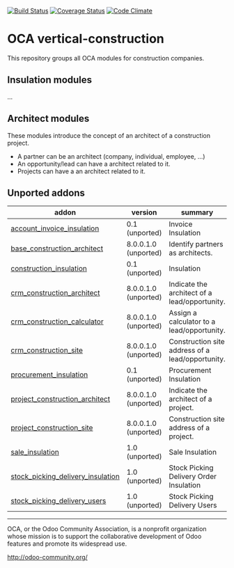 [![Build Status](https://travis-ci.org/OCA/vertical-construction.svg?branch=9.0)](https://travis-ci.org/OCA/vertical-construction)
[![Coverage Status](https://coveralls.io/repos/OCA/vertical-construction/badge.svg?branch=9.0)](https://coveralls.io/r/OCA/vertical-construction?branch=9.0)
[![Code Climate](https://codeclimate.com/github/OCA/vertical-construction/badges/gpa.svg)](https://codeclimate.com/github/OCA/vertical-construction)
# OCA vertical-construction
This repository groups all OCA modules for construction companies.

## Insulation modules
...


## Architect modules
These modules introduce the concept of an architect of a construction project.
- A partner can be an architect (company, individual, employee, ...)
- An opportunity/lead can have a architect related to it.
- Projects can have a an architect related to it.

[//]: # (addons)
Unported addons
---------------
addon | version | summary
--- | --- | ---
[account_invoice_insulation](account_invoice_insulation/) | 0.1 (unported) | Invoice Insulation
[base_construction_architect](base_construction_architect/) | 8.0.0.1.0 (unported) | Identify partners as architects.
[construction_insulation](construction_insulation/) | 0.1 (unported) | Insulation
[crm_construction_architect](crm_construction_architect/) | 8.0.0.1.0 (unported) | Indicate the architect of a lead/opportunity.
[crm_construction_calculator](crm_construction_calculator/) | 8.0.0.1.0 (unported) | Assign a calculator to a lead/opportunity.
[crm_construction_site](crm_construction_site/) | 8.0.0.1.0 (unported) | Construction site address of a lead/opportunity.
[procurement_insulation](procurement_insulation/) | 0.1 (unported) | Procurement Insulation
[project_construction_architect](project_construction_architect/) | 8.0.0.1.0 (unported) | Indicate the architect of a project.
[project_construction_site](project_construction_site/) | 8.0.0.1.0 (unported) | Construction site address of a project.
[sale_insulation](sale_insulation/) | 1.0 (unported) | Sale Insulation
[stock_picking_delivery_insulation](stock_picking_delivery_insulation/) | 1.0 (unported) | Stock Picking Delivery Order Insulation
[stock_picking_delivery_users](stock_picking_delivery_users/) | 1.0 (unported) | Stock Picking Delivery Users

[//]: # (end addons)

----

OCA, or the Odoo Community Association, is a nonprofit organization whose
mission is to support the collaborative development of Odoo features and
promote its widespread use.

http://odoo-community.org/
